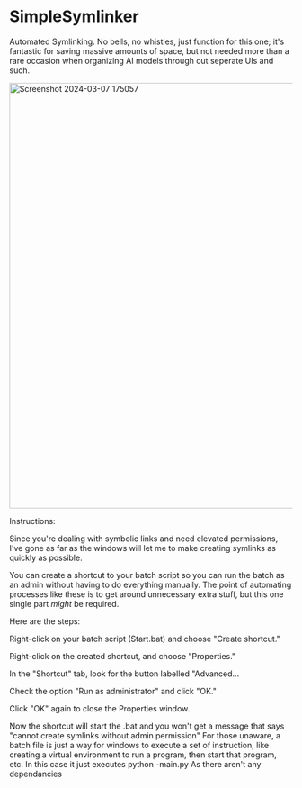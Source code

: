 # SimpleSymlinker
Automated Symlinking. No bells, no whistles, just function for this one; it's fantastic for saving massive amounts of space, but not needed more than a rare occasion when organizing AI models through out seperate UIs and such.

<img width="756" alt="Screenshot 2024-03-07 175057" src="https://github.com/MackNcD/SimpleSymlinker/assets/42632395/a9814400-a390-479e-aaed-b4b1c3566011">

Instructions:


Since you're dealing with symbolic links and need elevated permissions, I've gone as far as the windows will let me to make creating symlinks as quickly as possible.

You can create a shortcut to your batch script so you can run the batch as an admin without having to do everything manually. The point of automating processes like these is to get around unnecessary extra stuff, but this one single part *might* be required.

Here are the steps:

Right-click on your batch script (Start.bat) and choose "Create shortcut."

Right-click on the created shortcut, and choose "Properties."

In the "Shortcut" tab, look for the button labelled "Advanced...

Check the option "Run as administrator" and click "OK."

Click "OK" again to close the Properties window.



Now the shortcut will start the .bat and you won't get a message that says "cannot create symlinks without admin permission" 
For those unaware, a batch file is just a way for windows to execute a set of instruction, like creating a virtual environment to run a program, then start that program, etc. 
In this case it just executes 
python -main.py
As there aren't any dependancies

